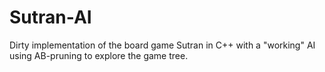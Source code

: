 # Sutran-AI
Dirty implementation of the board game Sutran in C++ with a "working" AI using AB-pruning to explore the game tree.
